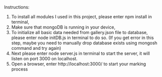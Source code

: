 Instructions:
1. To install all modules I used in this project, please enter npm install in terminal,
2. Make sure that mongoDB is running in your device,
3. To initialize all basic data needed from gallery.json file to database, please enter
node initDB.js in terminal to do so. (If you get error in this step, maybe you need 
to manually drop database exists using mongosh command and try again)
4. Next please enter node server.js in terminal to start the server, it will listen on port 
3000 on localhost.
5. Open a browser, enter http://localhost:3000/ to start your marking process